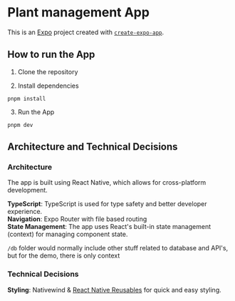 # Plant management App

This is an [Expo](https://expo.dev) project created with [`create-expo-app`](https://www.npmjs.com/package/create-expo-app).

## How to run the App

1. Clone the repository

2. Install dependencies

```
pnpm install
```

3. Run the App

```
pnpm dev
```

## Architecture and Technical Decisions

### Architecture

The app is built using React Native, which allows for cross-platform development.

**TypeScript**: TypeScript is used for type safety and better developer experience.\
**Navigation**: Expo Router with file based routing\
**State Management**: The app uses React's built-in state management (context) for managing component state.

`/db` folder would normally include other stuff related to database and API's, but for the demo, there is only context

### Technical Decisions

**Styling**: Nativewind & [React Native Reusables](https://rnr-docs.vercel.app/getting-started/introduction/) for quick and easy styling.
